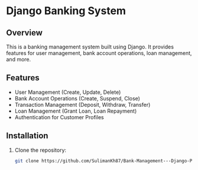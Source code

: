 # Django Banking System

## Overview
This is a banking management system built using Django. It provides features for user management, bank account operations, loan management, and more.

## Features
- User Management (Create, Update, Delete)
- Bank Account Operations (Create, Suspend, Close)
- Transaction Management (Deposit, Withdraw, Transfer)
- Loan Management (Grant Loan, Loan Repayment)
- Authentication for Customer Profiles

## Installation
1. Clone the repository:
   ```bash
   git clone https://github.com/SulimanKh87/Bank-Management---Django-Project.git
   
